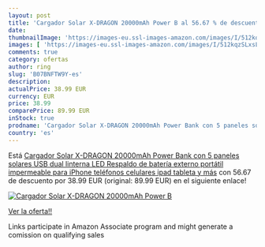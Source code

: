 ```yaml
---
layout: post
title: 'Cargador Solar X-DRAGON 20000mAh Power B al 56.67 % de descuento'
date: 
thumbnailImage: 'https://images-eu.ssl-images-amazon.com/images/I/512kqzSLxsL._SL200_.jpg'
images: [ 'https://images-eu.ssl-images-amazon.com/images/I/512kqzSLxsL._SL200_.jpg' ]
comments: true
category: ofertas
author: ring
slug: 'B07BNFTW9Y-es'
description:
actualPrice: 38.99 EUR
currency: EUR
price: 38.99
comparePrice: 89.99 EUR
inStock: true
prodname: 'Cargador Solar X-DRAGON 20000mAh Power Bank con 5 paneles solares  USB dual  linterna LED Respaldo de batería externo portátil impermeable para iPhone  teléfonos celulares  ipad  tableta y más'
country: 'es'
---
```


Está [Cargador Solar X-DRAGON 20000mAh Power Bank con 5 paneles solares  USB dual  linterna LED Respaldo de batería externo portátil impermeable para iPhone  teléfonos celulares  ipad  tableta y más](https://www.amazon.es/dp/B07BNFTW9Y/?tag=tolees-21) con 56.67 de descuento por 38.99 EUR (original: 89.99 EUR) en el siguiente enlace!

[![Cargador Solar X-DRAGON 20000mAh Power B](https://images-eu.ssl-images-amazon.com/images/I/512kqzSLxsL._SL200_.jpg)](https://www.amazon.es/dp/B07BNFTW9Y/?tag=tolees-21)

[Ver la oferta!!](https://www.amazon.es/dp/B07BNFTW9Y/?tag=tolees-21)

Links participate in Amazon Associate program and might generate a comission on qualifying sales


